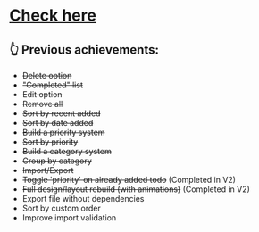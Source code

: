 # [Check here]([https://github.com/tquintal/to-do-app-v2/])

## 👆 Previous achievements:

- ~~Delete option~~
- ~~"Completed" list~~
- ~~Edit option~~
- ~~Remove all~~
- ~~Sort by recent added~~
- ~~Sort by date added~~
- ~~Build a priority system~~
- ~~Sort by priority~~
- ~~Build a category system~~
- ~~Group by category~~
- ~~Import/Export~~
- ~~Toggle 'priority' on already added todo~~ (Completed in V2)
- ~~Full design/layout rebuild (with animations)~~ (Completed in V2)
- Export file without dependencies
- Sort by custom order
- Improve import validation
